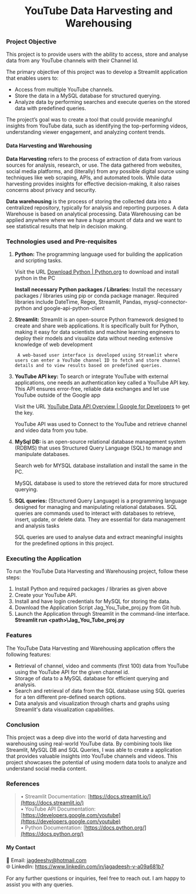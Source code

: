 <h1 align="center">
YouTube Data Harvesting and Warehousing
</h1>

### Project Objective
This project is to provide users with the ability to access, store and analyse data from any YouTube channels with their Channel Id. 

The primary objective of this project was to develop a Streamlit application that enables users to:

+	Access from multiple YouTube channels.
+	Store the data in a MySQL database for structured querying.
+	Analyze data by performing searches and execute queries on the stored data with predefined queries.

The project’s goal was to create a tool that could provide meaningful insights from YouTube data, such as identifying the top-performing videos, understanding viewer engagement, and analyzing content trends.

#### Data Harvesting and Warehousing

**Data Harvesting** refers to the process of extraction of data from various sources for analysis, research, or use. The data gathered from websites, social media platforms, and (literally) from any possible digital source using techniques like web scraping, APIs, and automated tools. While data harvesting provides insights for effective decision-making, it also raises concerns about privacy and security.

**Data warehousing** is the process of storing the collected data into a centralized repository, typically for analysis and reporting purposes. A data Warehouse is based on analytical processing.  Data Warehousing can be applied anywhere where we have a huge amount of data and we want to see statistical results that help in decision making. 

### Technologies used and Pre-requisites
1.	**Python:** The programming language used for building the application and scripting tasks.

    Visit the URL  [Download Python | Python.org](https://www.python.org/downloads/)    to download and install python in the PC

    **Install necessary Python packages / Libraries:** Install the necessary packages / libraries using pip or conda package manager. Required libraries include DateTime, Regex, Streamlit, Pandas, mysql-connector-python and google-api-python-client

2.	**Streamlit:** Streamlit is an open-source Python framework designed to create and share web applications. It is specifically built for Python, making it easy for data scientists and machine learning engineers to deploy their models and visualize data without needing extensive knowledge of web development
	
         A web-based user interface is developed using Streamlit where users can enter a YouTube channel ID to fetch and store channel details and to view results based on predefined queries.

3.	**YouTube API  key:** To search or integrate YouTube with external applications, one needs an authentication key called a YouTube API key.  This API ensures error-free, reliable data exchanges and let use YouTube outside of the Google app
	
     Visit the URL [YouTube Data API Overview  |  Google for Developers](https://developers.google.com/youtube/v3/getting-started) to get the key.
  	
     YouTube API was used to Connect to the YouTube and retrieve channel and video data from you tube.
  	
4.	**MySql DB:**  is an open-source relational database management system (RDBMS) that uses Structured Query Language (SQL) to manage and manipulate databases.

     Search web for MYSQL database installation and install the same in the PC.

     MySQL database is used to store the retrieved data for more structured querying.
  	
5.	**SQL queries:** (Structured Query Language) is a programming language designed for managing and manipulating relational databases. SQL queries are commands used to interact with databases to retrieve, insert, update, or delete data. They are essential for data management and analysis tasks
	
     SQL queries are used to analyse data and extract meaningful insights for the predefined options in this project.

### Executing the Application 

To run the YouTube Data Harvesting and Warehousing project, follow these steps:

1.	Install Python and required packages / libraries as given above
2.	Create your YouTube API.
3.	Install and have login credentials for MySQL for storing the data.
4.	Download the Application Script Jag_You_Tube_proj.py from Git hub. 
5.	Launch the Application through Streamlit in the command-line interface.  
     **Streamlit run \<path>\Jag_You_Tube_proj.py**

### Features

The YouTube Data Harvesting and Warehousing application offers the following features:
+	Retrieval of channel, video and comments (first 100) data from YouTube using the YouTube API for the given channel id.
+	Storage of data to a MySQL database for efficient querying and analysis.
+	Search and retrieval of data from the SQL database using SQL queries for a ten different pre-defined search options.
+	Data analysis and visualization through charts and graphs using Streamlit's data visualization capabilities.

### Conclusion

This project was a deep dive into the world of data harvesting and warehousing using real-world YouTube data. By combining tools like Streamlit,  MySQL DB and SQL Queries, I was able to create a application that provides valuable insights into YouTube channels and videos. This project showcases the potential of using modern data tools to analyze and understand social media content.

### References

> •	Streamlit Documentation: [https://docs.streamlit.io/](https://docs.streamlit.io/)  
> •	YouTube API Documentation: [https://developers.google.com/youtube](https://developers.google.com/youtube)  
> •	Python Documentation: [https://docs.python.org/](https://docs.python.org/)

#### My Contact
📧 Email: jagdeeshv@hotmail.com  
🌐 LinkedIn: https://www.linkedin.com/in/jagadeesh-v-a09a681b7

For any further questions or inquiries, feel free to reach out. I am happy to assist you with any queries.

